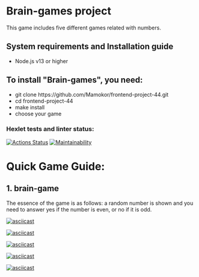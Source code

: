 <h1>Brain-games project</h1>

This game includes five different games related with numbers.

<h2>System requirements and Installation guide</h2>
<ul><li>Node.js v13 or higher</li></ul>

<h2>To install "Brain-games", you need:</h2>
    <ul><li>git clone https://github.com/Mamokor/frontend-project-44.git</li>
    <li>cd frontend-project-44</li>
    <li>make install</li>
    <li>choose your game</li></ul>


### Hexlet tests and linter status:
[![Actions Status](https://github.com/Mamokor/frontend-project-44/workflows/hexlet-check/badge.svg)](https://github.com/Mamokor/frontend-project-44/actions)
[![Maintainability](https://api.codeclimate.com/v1/badges/3110ca662c3380ecd380/maintainability)](https://codeclimate.com/github/Mamokor/frontend-project-44/maintainability)
<h1>Quick Game Guide:</h1>
<h2>1. brain-game</h2>
The essence of the game is as follows: a random number is shown and you need to answer yes if the number is even, or no if it is odd.

[![asciicast](https://asciinema.org/a/gWPP72qhKJxwGunvktBoPHvDa.svg)](https://asciinema.org/a/gWPP72qhKJxwGunvktBoPHvDa)

[![asciicast](https://asciinema.org/a/0jEtugTs4kLNq3oAS9vrXzpOZ.svg)](https://asciinema.org/a/0jEtugTs4kLNq3oAS9vrXzpOZ)

[![asciicast](https://asciinema.org/a/R73aXYCKBfZsTjMUy7eUzK17n.svg)](https://asciinema.org/a/R73aXYCKBfZsTjMUy7eUzK17n)

[![asciicast](https://asciinema.org/a/x8aAB1etB6zv5qBtBVdOkCbLD.svg)](https://asciinema.org/a/x8aAB1etB6zv5qBtBVdOkCbLD)

[![asciicast](https://asciinema.org/a/4DWuZhuMMycgywgcRVYaLRxo1.svg)](https://asciinema.org/a/4DWuZhuMMycgywgcRVYaLRxo1)

